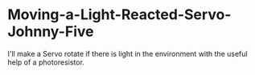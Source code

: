 # Moving-a-Light-Reacted-Servo-Johnny-Five
I'll make a Servo rotate if there is light in the environment with the useful help of a photoresistor. 
